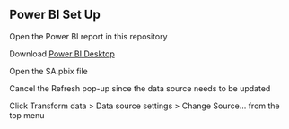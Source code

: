 ## Power BI Set Up
Open the Power BI report in this repository


Download [Power BI Desktop](https://www.microsoft.com/en-us/download/details.aspx?id=58494)

Open the SA.pbix file

Cancel the Refresh pop-up since the data source needs to be updated

Click Transform data > Data source settings > Change Source... from the top menu
